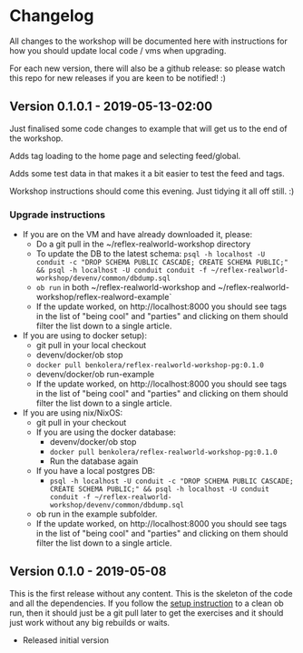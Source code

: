 # Changelog
All changes to the workshop will be documented here with instructions for how you should update local code / vms when upgrading.

For each new version, there will also be a github release: so please watch this repo for new releases if you are keen to be notified! :)

## Version 0.1.0.1 - 2019-05-13-02:00
Just finalised some code changes to example that will get us to the end of the workshop. 

Adds tag loading to the home page and selecting feed/global.

Adds some test data in that makes it a bit easier to test the feed and tags.

Workshop instructions should come this evening. Just tidying it all off still. :)

### Upgrade instructions

- If you are on the VM and have already downloaded it, please:
  - Do a git pull in the ~/reflex-realworld-workshop directory
  - To update the DB to the latest schema: `psql -h localhost -U conduit -c "DROP SCHEMA PUBLIC CASCADE; CREATE SCHEMA PUBLIC;" && psql -h localhost -U conduit conduit -f ~/reflex-realworld-workshop/devenv/common/dbdump.sql`
  - `ob run` in both ~/reflex-realworld-workshop and ~/reflex-realworld-workshop/reflex-realword-example` 
  - If the update worked, on http://localhost:8000 you should see tags in the list of "being cool" and "parties" and clicking on them should filter the list down to a single article.
- If you are using to docker setup):
  - git pull in your local checkout
  - devenv/docker/ob stop
  - `docker pull benkolera/reflex-realworld-workshop-pg:0.1.0`
  - devenv/docker/ob run-example
  - If the update worked, on http://localhost:8000 you should see tags in the list of "being cool" and "parties" and clicking on them should filter the list down to a single article.
- If you are using nix/NixOS:
  - git pull in your checkout
  - If you are using the docker database: 
    - devenv/docker/ob stop
    - `docker pull benkolera/reflex-realworld-workshop-pg:0.1.0`
    - Run the database again
  - If you have a local postgres DB:
    - `psql -h localhost -U conduit -c "DROP SCHEMA PUBLIC CASCADE; CREATE SCHEMA PUBLIC;" && psql -h localhost -U conduit conduit -f ~/reflex-realworld-workshop/devenv/common/dbdump.sql`
  - ob run in the example subfolder.
  - If the update worked, on http://localhost:8000 you should see tags in the list of "being cool" and "parties" and clicking on them should filter the list down to a single article.

## Version 0.1.0 - 2019-05-08
This is the first release without any content. This is the skeleton of the code and all the dependencies. If you follow the [setup instruction](./SETUP.md) to a clean ob run, then it should just be a git pull later to get the exercises and it should just work without any big rebuilds or waits.

- Released initial version
